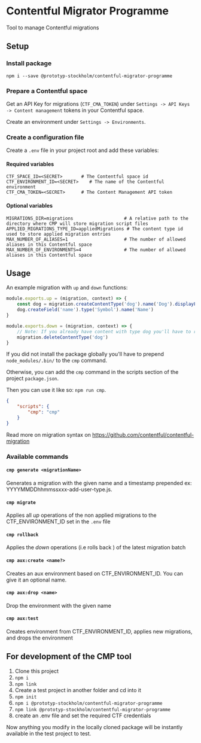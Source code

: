 # Contentful Migrator Programme
Tool to manage Contentful migrations

## Setup

### Install package

```shell script
npm i --save @prototyp-stockholm/contentful-migrator-programme
```

### Prepare a Contentful space

Get an API Key for migrations (`CTF_CMA_TOKEN`) under `Settings -> API Keys -> Content management` tokens in your Contentful space.

Create an environment under `Settings -> Environments`.

### Create a configuration file

Create a `.env` file in your project root and add these variables:

#### Required variables
```dotenv
CTF_SPACE_ID=<SECRET>       # The Contentful space id
CTF_ENVIRONMENT_ID=<SECRET>    # The name of the Contentful environment
CTF_CMA_TOKEN=<SECRET>      # The Content Management API token
```

#### Optional variables
```dotenv
MIGRATIONS_DIR=migrations                   # A relative path to the directory where CMP will store migration script files
APPLIED_MIGRATIONS_TYPE_ID=appliedMigrations # The content type id used to store applied migration entries  
MAX_NUMBER_OF_ALIASES=1                     # The number of allowed aliases in this Contentful space
MAX_NUMBER_OF_ENVIRONMENTS=4                # The number of allowed aliases in this Contentful space
```


## Usage

An example migration with `up` and `down` functions:

```javascript
module.exports.up = (migration, context) => {
    const dog = migration.createContentType('dog').name('Dog').displayField('name')
    dog.createField('name').type('Symbol').name('Name')
}

module.exports.down = (migration, context) => {
    // Note: If you already have content with type dog you'll have to remove all dog entries, before removing the dog type
    migration.deleteContentType('dog')
}
```

If you did not install the package globally you'll have to prepend `node_modules/.bin/` to the `cmp` command.

Otherwise, you can add the `cmp` command in the scripts section of the project `package.json`.

Then you can use it like so: `npm run cmp`.

```json
{
    "scripts": {
        "cmp": "cmp"
    }
}
```

Read more on migration syntax on https://github.com/contentful/contentful-migration

### Available commands


#### `cmp generate <migrationName>`
Generates a migration with the given name and a timestamp prepended ex: YYYYMMDDhhmmssxxx-add-user-type.js.

#### `cmp migrate`
Applies all _up_ operations of the non applied migrations to the CTF_ENVIRONMENT_ID set in the `.env` file

#### `cmp rollback`
Applies the _down_ operations (i.e rolls back ) of the latest migration batch

#### `cmp aux:create <name?>`
Creates an aux environment based on CTF_ENVIRONMENT_ID. You can give it an optional name.

#### `cmp aux:drop <name>`
Drop the environment with the given name

#### `cmp aux:test`
Creates environment from CTF_ENVIRONMENT_ID, applies new migrations, and drops the environment


## For development of the CMP tool

1. Clone this project
2. `npm i`
3. `npm link`
4. Create a test project in another folder and cd into it
5. `npm init`
6. `npm i @prototyp-stockholm/contentful-migrator-programme`
7. `npm link @prototyp-stockholm/contentful-migrator-programme`
8. create an .env file and set the required CTF credentials

Now anything you modify in the locally cloned package will be instantly available in the test project to test.
